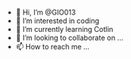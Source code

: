 - 👋 Hi, I’m @GIO013
- 👀 I’m interested in coding
- 🌱 I’m currently learning Cotlin
- 💞️ I’m looking to collaborate on ...
- 📫 How to reach me ...

<!---
GIO013/GIO013 is a ✨ special ✨ repository because its `README.md` (this file) appears on your GitHub profile.
You can click the Preview link to take a look at your changes.
--->
